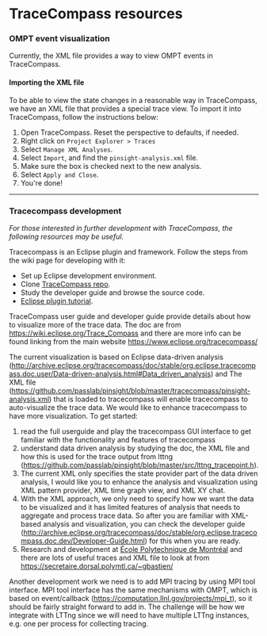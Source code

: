 # TraceCompass resources

### OMPT event visualization

Currently, the XML file provides a way to view OMPT events in TraceCompass.


#### Importing the XML file

To be able to view the state changes in a reasonable way in TraceCompass, we have an XML file that provides a special trace view. To import it into TraceCompass, follow the instructions below:

 1. Open TraceCompass. Reset the perspective to defaults, if needed.
 1. Right click on `Project Explorer > Traces`
 1. Select `Manage XML Analyses`.
 1. Select `Import`, and find the `pinsight-analysis.xml` file.
 1. Make sure the box is checked next to the new analysis.
 1. Select `Apply and Close`.
 1. You're done!

-----

### Tracecompass development

*For those interested in further development with TraceCompass, the following resources may be useful.*

 Tracecompass is an Eclipse plugin and framework. Follow the steps from the wiki page for developing with it:
 * Set up Eclipse development environment.
 * Clone [TraceCompass repo](https://git.eclipse.org/c/tracecompass/org.eclipse.tracecompass.git/about/).
 * Study the developer guide and browse the source code.
 * [Eclipse plugin tutorial](http://www.vogella.com/tutorials/EclipsePlugin/article.html).

TraceCompass user guide and developer guide provide details about how to visualize more of the trace data. The doc are from https://wiki.eclipse.org/Trace_Compass and there are more info can be found linking from the main website https://www.eclipse.org/tracecompass/ 

The current visualization is based on Eclipse data-driven analysis (http://archive.eclipse.org/tracecompass/doc/stable/org.eclipse.tracecompass.doc.user/Data-driven-analysis.html#Data_driven_analysis) and The XML file (https://github.com/passlab/pinsight/blob/master/tracecompass/pinsight-analysis.xml) that is loaded to tracecompass will enable tracecompass to auto-visualize the trace data. We would like to enhance tracecompass to have more visualization. To get started:
1. read the full userguide and play the tracecompass GUI interface to get familiar with the functionality and features of tracecompass
2. understand data driven analysis by studying the doc, the XML file and how this is used for the trace output from lttng (https://github.com/passlab/pinsight/blob/master/src/lttng_tracepoint.h). 
3. The current XML only specifies the state provider part of the data driven analysis, I would like you to enhance the analysis and visualization using XML pattern provider, XML time graph view, and XML XY chat. 
4. With the XML approach, we only need to specify how we want the data to be visualized and it has limited features of analysis that needs to aggregate and process trace data. So after you are familiar with XML-based analysis and visualization, you can check the developer guide (http://archive.eclipse.org/tracecompass/doc/stable/org.eclipse.tracecompass.doc.dev/Developer-Guide.html) for this when you are ready. 
5. Research and development at [École Polytechnique de Montréal](https://www.dorsal.polymtl.ca/en/) and there are lots of useful traces and XML file to look at from https://secretaire.dorsal.polymtl.ca/~gbastien/

Another development work we need is to add MPI tracing by using MPI tool interface. 
MPI tool interface has the same mechanisms with OMPT, which is based on event/callback (https://computation.llnl.gov/projects/mpi_t), so it should be fairly straight forward to add in. The challenge will be how we integrate with LTTng since we will need to have multiple LTTng instances, e.g. one per process for collecting tracing. 

